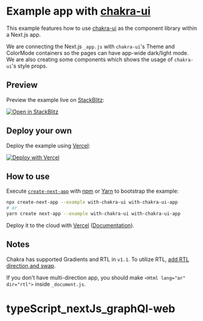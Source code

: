 # Example app with [chakra-ui](https://github.com/chakra-ui/chakra-ui)

This example features how to use [chakra-ui](https://github.com/chakra-ui/chakra-ui) as the component library within a Next.js app.

We are connecting the Next.js `_app.js` with `chakra-ui`'s Theme and ColorMode containers so the pages can have app-wide dark/light mode. We are also creating some components which shows the usage of `chakra-ui`'s style props.

## Preview

Preview the example live on [StackBlitz](http://stackblitz.com/):

[![Open in StackBlitz](https://developer.stackblitz.com/img/open_in_stackblitz.svg)](https://stackblitz.com/github/vercel/next.js/tree/canary/examples/with-chakra-ui)

## Deploy your own

Deploy the example using [Vercel](https://vercel.com?utm_source=github&utm_medium=readme&utm_campaign=next-example):

[![Deploy with Vercel](https://vercel.com/button)](https://vercel.com/new/git/external?repository-url=https://github.com/vercel/next.js/tree/canary/examples/with-chakra-ui&project-name=with-chakra-ui&repository-name=with-chakra-ui)

## How to use

Execute [`create-next-app`](https://github.com/vercel/next.js/tree/canary/packages/create-next-app) with [npm](https://docs.npmjs.com/cli/init) or [Yarn](https://yarnpkg.com/lang/en/docs/cli/create/) to bootstrap the example:

```bash
npx create-next-app --example with-chakra-ui with-chakra-ui-app
# or
yarn create next-app --example with-chakra-ui with-chakra-ui-app
```

Deploy it to the cloud with [Vercel](https://vercel.com/new?utm_source=github&utm_medium=readme&utm_campaign=next-example) ([Documentation](https://nextjs.org/docs/deployment)).

## Notes

Chakra has supported Gradients and RTL in `v1.1`. To utilize RTL, [add RTL direction and swap](https://chakra-ui.com/docs/features/rtl-support).

If you don't have multi-direction app, you should make `<Html lang="ar" dir="rtl">` inside `_document.js`.
# typeScript_nextJs_graphQl-web
